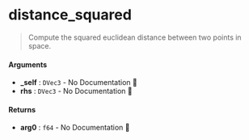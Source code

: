 # distance\_squared

>  Compute the squared euclidean distance between two points in space.

#### Arguments

- **\_self** : `DVec3` \- No Documentation 🚧
- **rhs** : `DVec3` \- No Documentation 🚧

#### Returns

- **arg0** : `f64` \- No Documentation 🚧